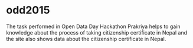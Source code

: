 # odd2015
The task performed in Open Data Day Hackathon
Prakriya helps to gain knowledge about the process of taking citizenship certificate in Nepal and the site also shows data about the citizenship certificate in Nepal.
